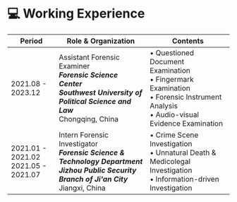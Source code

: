 # 💻 Working Experience

| Period | Role & Organization | Contents |
| ------ | ------------------- | -------- |
| 2021.08 - 2023.12 | Assistant Forensic Examiner<br> ***Forensic Science Center***<br> ***Southwest University of Political Science and Law***<br> Chongqing, China | • Questioned Document Examination<br> • Fingermark Examination<br> • Forensic Instrument Analysis<br> • Audio-visual Evidence Examination |
| 2021.01 - 2021.02<br> 2021.05 - 2021.07 | Intern Forensic Investigator<br> ***Forensic Science & Technology Department***<br> ***Jizhou Public Security Branch of Ji'an City***<br> Jiangxi, China | • Crime Scene Investigation<br> • Unnatural Death & Medicolegal Investigation<br> • Information-driven Investigation |

